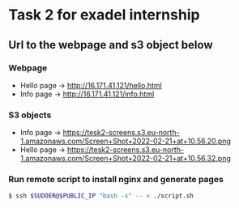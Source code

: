 # Task 2 for exadel internship

## Url to the webpage and s3 object below

### Webpage
- Hello page -> http://16.171.41.121/hello.html 
- Info page -> http://16.171.41.121/info.html

### S3 objects
- Info page -> https://tesk2-screens.s3.eu-north-1.amazonaws.com/Screen+Shot+2022-02-21+at+10.56.20.png
- Hello page -> https://tesk2-screens.s3.eu-north-1.amazonaws.com/Screen+Shot+2022-02-21+at+10.56.32.png

### Run remote script to install nginx and generate pages

```bash
$ ssh $SUDOER@$PUBLIC_IP "bash -s" -- < ./script.sh
```
